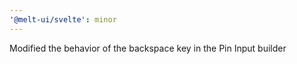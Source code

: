 ```yaml
---
'@melt-ui/svelte': minor
---
```


Modified the behavior of the backspace key in the Pin Input builder
